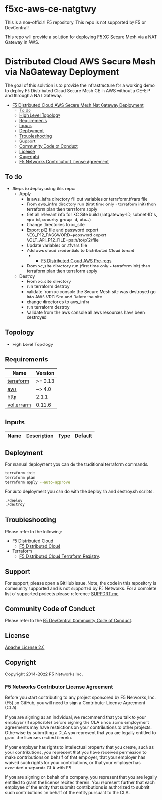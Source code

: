 # f5xc-aws-ce-natgtwy

This is a non-official F5 repository.  This repo is not supported by F5 or DevCentral!

This repo will provide a solution for deploying F5 XC Secure Mesh via a NAT Gateway in AWS.

# Distributed Cloud AWS Secure Mesh via NaGateway Deployment

The goal of this solution is to provide the infrastructure for a working demo to deploy F5 Distributed Cloud Secure Mesh CE in AWS without a CE-EIP and through a NAT Gateway.
<!--TOC-->

- [F5 Distributed Cloud AWS Secure Mesh Nat Gateway Deployment](#f5-distribued-cloud-aws-secure-mesh-nat-gateway-deployment)
  - [To do](#to-do)
  - [High Level Topology](#topology)
  - [Requirements](#requirements)
  - [Inputs](#inputs)
  - [Deployment](#deployment)
  - [Troubleshooting](#troubleshooting)
  - [Support](#support)
  - [Community Code of Conduct](#community-code-of-conduct)
  - [License](#license)
  - [Copyright](#copyright)
  - [F5 Networks Contributor License Agreement](#f5-networks-contributor-license-agreement)

<!--TOC-->

## To do

- Steps to deploy using this repo:
    - Apply
        - In aws_infra directory fill out variables or terrafomr.tfvars file
        - From aws_infra directory run (first time only - terraform init) then terraform plan then terraform apply
        - Get all relevant info for XC Site build (natgateway-ID, subnet-ID's, vpc-id, security-group-id, etc...)
        - Change directories to xc_site
        - Export p12 file and password export VES_P12_PASSWORD=password export VOLT_API_P12_FILE=path/to/p12/file
        - Update variables or .tfvars file
        - Add aws cloud credentials to Distributed Cloud tenant 
            -  - [F5 Distributed Cloud AWS Pre-reqs](https://docs.cloud.f5.com/docs/reference/cloud-cred-ref/aws-vpc-cred-ref)
        - From xc_site directory run (first time only - terraform init) then terraform plan then terraform apply
    - Destroy
        - From xc_site directory 
        - run terraform destroy
        - validate from xc console the Secure Mesh site was destroyed go into AWS VPC Site and Delete the site 
        - change directories to aws_infra
        - run terraform destroy
        - Validate from the aws console all aws resources have been destroyed

## Topology
- High Level Topology 



<!-- BEGINNING OF PRE-COMMIT-TERRAFORM DOCS HOOK -->
## Requirements

| Name | Version |
|------|---------|
| <a name="requirement_terraform"></a> [terraform](#requirement\_terraform) | >= 0.13 |
| <a name="requirement_google"></a> [aws](#requirement\_aws) | ~> 4.0 |
| <a name="requirement_http"></a> [http](#requirement\_http) | 2.1.1 |
| <a name="requirement_volterrarm"></a> [volterrarm](#requirement\_volterrarm) | 0.11.6 |

## Inputs

| Name | Description | Type | Default |
|------|-------------|------|---------|


## Deployment

For manual deployment you can do the traditional terraform commands.

```bash
terraform init
terraform plan
terraform apply --auto-approve
```

For auto deployment you can do with the deploy.sh and destroy.sh scripts.

```bash
./deploy
./destroy
```

## Troubleshooting

Please refer to the following: 
- F5 Distributed Cloud
    - [F5 Distributed Cloud](https://docs.cloud.f5.com/docs/)
- Terraform
    - [F5 Distributed Cloud Terraform Registry](https://registry.terraform.io/providers/volterraedge/volterra/latest/docs).

## Support

For support, please open a GitHub issue.  Note, the code in this repository is community supported and is not supported by F5 Networks.  For a complete list of supported projects please reference [SUPPORT.md](SUPPORT.md).

## Community Code of Conduct

Please refer to the [F5 DevCentral Community Code of Conduct](code_of_conduct.md).

## License

[Apache License 2.0](LICENSE)

## Copyright

Copyright 2014-2022 F5 Networks Inc.

### F5 Networks Contributor License Agreement

Before you start contributing to any project sponsored by F5 Networks, Inc. (F5) on GitHub, you will need to sign a Contributor License Agreement (CLA).

If you are signing as an individual, we recommend that you talk to your employer (if applicable) before signing the CLA since some employment agreements may have restrictions on your contributions to other projects.
Otherwise by submitting a CLA you represent that you are legally entitled to grant the licenses recited therein.

If your employer has rights to intellectual property that you create, such as your contributions, you represent that you have received permission to make contributions on behalf of that employer, that your employer has waived such rights for your contributions, or that your employer has executed a separate CLA with F5.

If you are signing on behalf of a company, you represent that you are legally entitled to grant the license recited therein.
You represent further that each employee of the entity that submits contributions is authorized to submit such contributions on behalf of the entity pursuant to the CLA.

